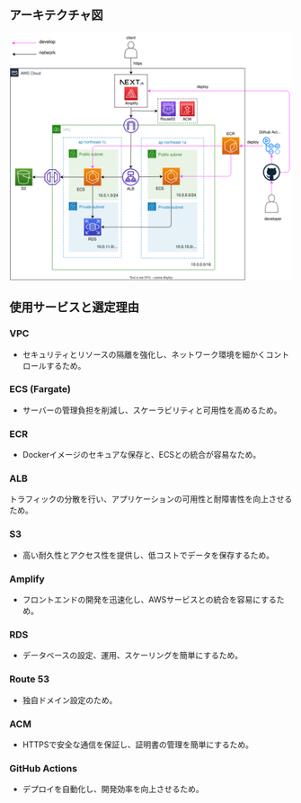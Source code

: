 ## アーキテクチャ図

<img src="arch.svg">

## 使用サービスと選定理由

### VPC
- セキュリティとリソースの隔離を強化し、ネットワーク環境を細かくコントロールするため。

### ECS (Fargate)
- サーバーの管理負担を削減し、スケーラビリティと可用性を高めるため。

### ECR
- Dockerイメージのセキュアな保存と、ECSとの統合が容易なため。

### ALB
トラフィックの分散を行い、アプリケーションの可用性と耐障害性を向上させるため。

### S3
- 高い耐久性とアクセス性を提供し、低コストでデータを保存するため。

### Amplify
- フロントエンドの開発を迅速化し、AWSサービスとの統合を容易にするため。

### RDS
- データベースの設定、運用、スケーリングを簡単にするため。

### Route 53
- 独自ドメイン設定のため。

### ACM
- HTTPSで安全な通信を保証し、証明書の管理を簡単にするため。

### GitHub Actions
- デプロイを自動化し、開発効率を向上させるため。